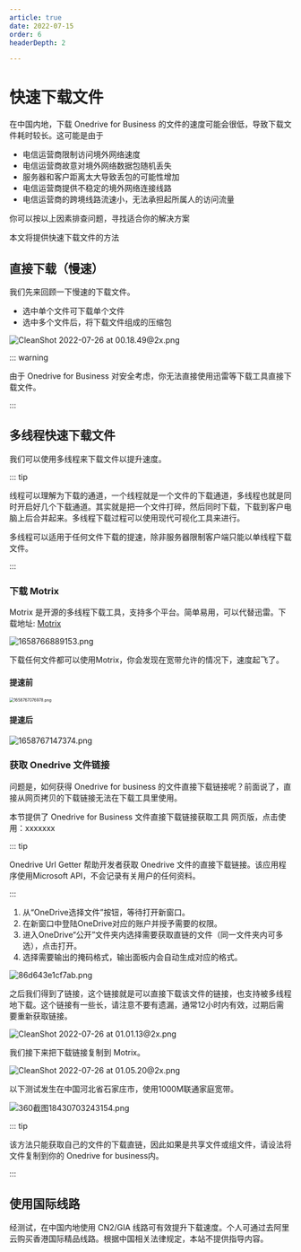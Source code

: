 ```yaml
---
article: true
date: 2022-07-15
order: 6
headerDepth: 2

---
```


# 快速下载文件

在中国内地，下载 Onedrive for Business 的文件的速度可能会很低，导致下载文件耗时较长。这可能是由于

- 电信运营商限制访问境外网络速度
- 电信运营商故意对境外网络数据包随机丢失
- 服务器和客户距离太大导致丢包的可能性增加
- 电信运营商提供不稳定的境外网络连接线路
- 电信运营商的跨境线路流速小，无法承担起所属人的访问流量

你可以按以上因素排查问题，寻找适合你的解决方案

本文将提供快速下载文件的方法

## 直接下载（慢速）

我们先来回顾一下慢速的下载文件。

- 选中单个文件可下载单个文件
- 选中多个文件后，将下载文件组成的压缩包

![CleanShot 2022-07-26 at 00.18.49@2x.png](https://static-file.asi.ac.cn/2022/07/26/d35631b33fb0f.png)

::: warning

由于 Onedrive for Business 对安全考虑，你无法直接使用迅雷等下载工具直接下载文件。

:::

## 多线程快速下载文件

我们可以使用多线程来下载文件以提升速度。

::: tip

线程可以理解为下载的通道，一个线程就是一个文件的下载通道，多线程也就是同时开启好几个下载通道。其实就是把一个文件打碎，然后同时下载，下载到客户电脑上后合并起来。多线程下载过程可以使用现代可视化工具来进行。

多线程可以适用于任何文件下载的提速，除非服务器限制客户端只能以单线程下载文件。

:::

### 下载 Motrix

Motrix 是开源的多线程下载工具，支持多个平台。简单易用，可以代替迅雷。下载地址: [Motrix](https://motrix.app/)

![1658766889153.png](https://static-file.asi.ac.cn/2022/07/26/885fb2bed12c5.png)

下载任何文件都可以使用Motrix，你会发现在宽带允许的情况下，速度起飞了。

#### 提速前

<img src="https://static-file.asi.ac.cn/2022/07/26/c740376f9c7d3.png" alt="1658767076978.png" style="zoom:50%;" />

#### 提速后

![1658767147374.png](https://static-file.asi.ac.cn/2022/07/26/1c0dbda593882.png)

### 获取 Onedrive 文件链接

问题是，如何获得 Onedrive for business 的文件直接下载链接呢？前面说了，直接从网页拷贝的下载链接无法在下载工具里使用。 

本节提供了 Onedrive for Business 文件直接下载链接获取工具 网页版，点击使用：xxxxxxx

::: tip

Onedrive Url Getter 帮助开发者获取 Onedrive 文件的直接下载链接。该应用程序使用Microsoft API，不会记录有关用户的任何资料。

:::

1. 从“OneDrive选择文件”按钮，等待打开新窗口。
2. 在新窗口中登陆OneDrive对应的账户并授予需要的权限。
3. 进入OneDrive“公开”文件夹内选择需要获取直链的文件（同一文件夹内可多选），点击打开。
4. 选择需要输出的掩码格式，输出面板内会自动生成对应的格式。

![86d643e1cf7ab.png](https://static-file.asi.ac.cn/2022/07/26/7d86629e68ca3.png)

之后我们得到了链接，这个链接就是可以直接下载该文件的链接，也支持被多线程地下载。这个链接有一些长，请注意不要有遗漏，通常12小时内有效，过期后需要重新获取链接。

![CleanShot 2022-07-26 at 01.01.13@2x.png](https://static-file.asi.ac.cn/2022/07/26/8b6c008fb1dfd.png)

我们接下来把下载链接复制到 Motrix。

![CleanShot 2022-07-26 at 01.05.20@2x.png](https://static-file.asi.ac.cn/2022/07/26/3380e98c0d278.png)

以下测试发生在中国河北省石家庄市，使用1000M联通家庭宽带。

![360截图18430703243154.png](https://static-file.asi.ac.cn/2022/07/26/eb50c9f6cb0cc.png)

::: tip

该方法只能获取自己的文件的下载直链，因此如果是共享文件或组文件，请设法将文件复制到你的 Onedrive for business内。

:::

## 使用国际线路

经测试，在中国内地使用 CN2/GIA 线路可有效提升下载速度。个人可通过去阿里云购买香港国际精品线路。根据中国相关法律规定，本站不提供指导内容。
